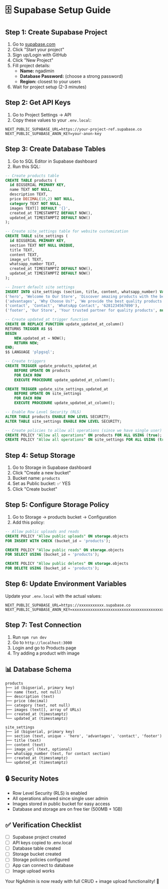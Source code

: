 # 🗄️ Supabase Setup Guide

## Step 1: Create Supabase Project

1. Go to [supabase.com](https://supabase.com)
2. Click "Start your project" 
3. Sign up/Login with GitHub
4. Click "New Project"
5. Fill project details:
   - **Name:** ngadimin
   - **Database Password:** (choose a strong password)
   - **Region:** closest to your users
6. Wait for project setup (2-3 minutes)

## Step 2: Get API Keys

1. Go to Project Settings → API
2. Copy these values to your `.env.local`:

```env
NEXT_PUBLIC_SUPABASE_URL=https://your-project-ref.supabase.co
NEXT_PUBLIC_SUPABASE_ANON_KEY=your-anon-key
```

## Step 3: Create Database Tables

1. Go to SQL Editor in Supabase dashboard
2. Run this SQL:

```sql
-- Create products table
CREATE TABLE products (
  id BIGSERIAL PRIMARY KEY,
  name TEXT NOT NULL,
  description TEXT,
  price DECIMAL(10,2) NOT NULL,
  category TEXT NOT NULL,
  images TEXT[] DEFAULT '{}',
  created_at TIMESTAMPTZ DEFAULT NOW(),
  updated_at TIMESTAMPTZ DEFAULT NOW()
);

-- Create site_settings table for website customization
CREATE TABLE site_settings (
  id BIGSERIAL PRIMARY KEY,
  section TEXT NOT NULL UNIQUE,
  title TEXT,
  content TEXT,
  image_url TEXT,
  whatsapp_number TEXT,
  created_at TIMESTAMPTZ DEFAULT NOW(),
  updated_at TIMESTAMPTZ DEFAULT NOW()
);

-- Insert default site settings
INSERT INTO site_settings (section, title, content, whatsapp_number) VALUES
('hero', 'Welcome to Our Store', 'Discover amazing products with the best quality and service', '6281234567890'),
('advantages', 'Why Choose Us?', 'We provide the best quality products with excellent service', null),
('contact', 'Contact', 'WhatsApp Contact', '6281234567890'),
('footer', 'Our Store', 'Your trusted partner for quality products', null);

-- Create updated_at trigger function
CREATE OR REPLACE FUNCTION update_updated_at_column()
RETURNS TRIGGER AS $$
BEGIN
    NEW.updated_at = NOW();
    RETURN NEW;
END;
$$ LANGUAGE 'plpgsql';

-- Create triggers
CREATE TRIGGER update_products_updated_at 
    BEFORE UPDATE ON products 
    FOR EACH ROW 
    EXECUTE PROCEDURE update_updated_at_column();

CREATE TRIGGER update_site_settings_updated_at 
    BEFORE UPDATE ON site_settings 
    FOR EACH ROW 
    EXECUTE PROCEDURE update_updated_at_column();

-- Enable Row Level Security (RLS)
ALTER TABLE products ENABLE ROW LEVEL SECURITY;
ALTER TABLE site_settings ENABLE ROW LEVEL SECURITY;

-- Create policies to allow all operations (since we have single user)
CREATE POLICY "Allow all operations" ON products FOR ALL USING (true);
CREATE POLICY "Allow all operations" ON site_settings FOR ALL USING (true);
```

## Step 4: Setup Storage

1. Go to Storage in Supabase dashboard
2. Click "Create a new bucket"
3. Bucket name: `products`
4. Set as Public bucket: ✅ YES
5. Click "Create bucket"

## Step 5: Configure Storage Policy

1. Go to Storage → products bucket → Configuration
2. Add this policy:

```sql
-- Allow public uploads and reads
CREATE POLICY "Allow public uploads" ON storage.objects
FOR INSERT WITH CHECK (bucket_id = 'products');

CREATE POLICY "Allow public reads" ON storage.objects
FOR SELECT USING (bucket_id = 'products');

CREATE POLICY "Allow public deletes" ON storage.objects
FOR DELETE USING (bucket_id = 'products');
```

## Step 6: Update Environment Variables

Update your `.env.local` with the actual values:

```env
NEXT_PUBLIC_SUPABASE_URL=https://xxxxxxxxxxx.supabase.co
NEXT_PUBLIC_SUPABASE_ANON_KEY=xxxxxxxxxxxxxxxxxxxxxxxxxxxxxxxxxxxxxxxxxxxxxxxxxxxxxxxxxxxxxxxx
```

## Step 7: Test Connection

1. Run `npm run dev`
2. Go to `http://localhost:3000`
3. Login and go to Products page
4. Try adding a product with image

## 📊 Database Schema

```
products
├── id (bigserial, primary key)
├── name (text, not null)
├── description (text)
├── price (decimal)
├── category (text, not null) 
├── images (text[], array of URLs)
├── created_at (timestamptz)
└── updated_at (timestamptz)

site_settings
├── id (bigserial, primary key)
├── section (text, unique - 'hero', 'advantages', 'contact', 'footer')
├── title (text)
├── content (text)
├── image_url (text, optional)
├── whatsapp_number (text, for contact section)
├── created_at (timestamptz)
└── updated_at (timestamptz)
```

## 🔒 Security Notes

- Row Level Security (RLS) is enabled
- All operations allowed since single user admin
- Images stored in public bucket for easy access
- Database and storage are on free tier (500MB + 1GB)

## ✅ Verification Checklist

- [ ] Supabase project created
- [ ] API keys copied to .env.local
- [ ] Database table created
- [ ] Storage bucket created
- [ ] Storage policies configured
- [ ] App can connect to database
- [ ] Image upload works

Your NgAdmin is now ready with full CRUD + image upload functionality! 🎉
